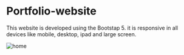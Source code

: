 # Portfolio-website
This website is developed using the Bootstap 5. it is responsive in all devices like mobile, desktop, ipad and large screen.

![home](https://user-images.githubusercontent.com/45369831/137278922-a0ea5550-a1a0-440e-93c9-93bb160f1375.png)
